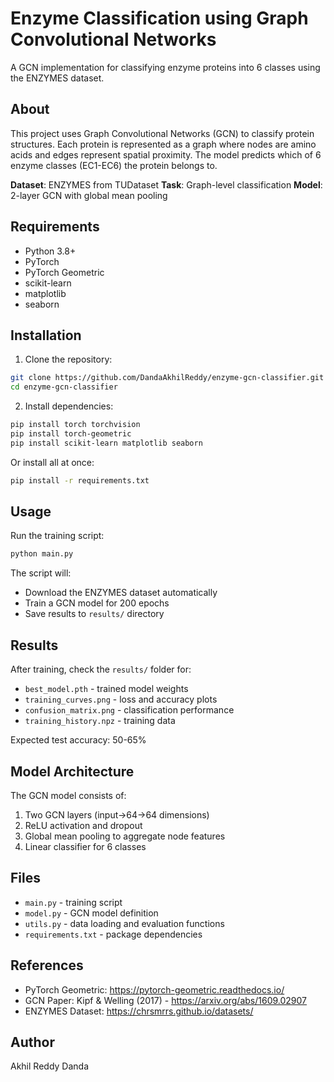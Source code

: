 # Enzyme Classification using Graph Convolutional Networks

A GCN implementation for classifying enzyme proteins into 6 classes using the ENZYMES dataset.

## About

This project uses Graph Convolutional Networks (GCN) to classify protein structures. Each protein is represented as a graph where nodes are amino acids and edges represent spatial proximity. The model predicts which of 6 enzyme classes (EC1-EC6) the protein belongs to.

**Dataset**: ENZYMES from TUDataset
**Task**: Graph-level classification
**Model**: 2-layer GCN with global mean pooling

## Requirements

- Python 3.8+
- PyTorch
- PyTorch Geometric
- scikit-learn
- matplotlib
- seaborn

## Installation

1. Clone the repository:
```bash
git clone https://github.com/DandaAkhilReddy/enzyme-gcn-classifier.git
cd enzyme-gcn-classifier
```

2. Install dependencies:
```bash
pip install torch torchvision
pip install torch-geometric
pip install scikit-learn matplotlib seaborn
```

Or install all at once:
```bash
pip install -r requirements.txt
```

## Usage

Run the training script:
```bash
python main.py
```

The script will:
- Download the ENZYMES dataset automatically
- Train a GCN model for 200 epochs
- Save results to `results/` directory

## Results

After training, check the `results/` folder for:
- `best_model.pth` - trained model weights
- `training_curves.png` - loss and accuracy plots
- `confusion_matrix.png` - classification performance
- `training_history.npz` - training data

Expected test accuracy: 50-65%

## Model Architecture

The GCN model consists of:
1. Two GCN layers (input→64→64 dimensions)
2. ReLU activation and dropout
3. Global mean pooling to aggregate node features
4. Linear classifier for 6 classes

## Files

- `main.py` - training script
- `model.py` - GCN model definition
- `utils.py` - data loading and evaluation functions
- `requirements.txt` - package dependencies

## References

- PyTorch Geometric: https://pytorch-geometric.readthedocs.io/
- GCN Paper: Kipf & Welling (2017) - https://arxiv.org/abs/1609.02907
- ENZYMES Dataset: https://chrsmrrs.github.io/datasets/

## Author

Akhil Reddy Danda
